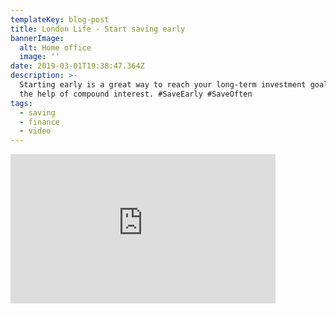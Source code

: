 ```yaml
---
templateKey: blog-post
title: London Life - Start saving early
bannerImage:
  alt: Home office
  image: ''
date: 2019-03-01T19:38:47.364Z
description: >-
  Starting early is a great way to reach your long-term investment goals with
  the help of compound interest. #SaveEarly #SaveOften
tags:
  - saving
  - finance
  - video
---
```

<iframe width="424" height="239" src="https://www.youtube.com/embed/65aHP5TYI4o?rel=0" frameborder="0" allow="accelerometer; autoplay; encrypted-media; gyroscope; picture-in-picture" allowfullscreen></iframe>
